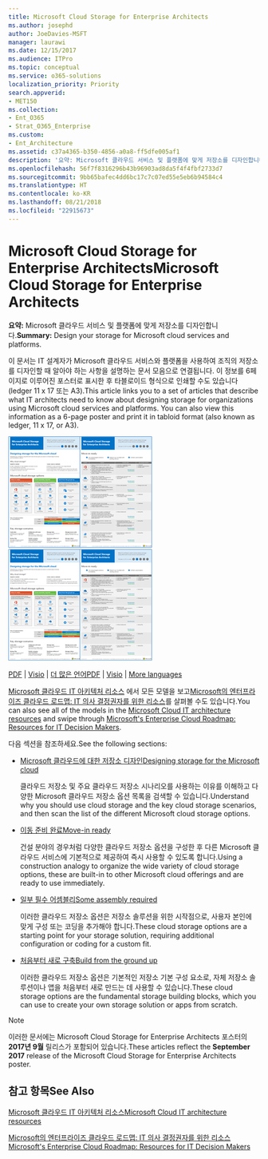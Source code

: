 ```yaml
---
title: Microsoft Cloud Storage for Enterprise Architects
ms.author: josephd
author: JoeDavies-MSFT
manager: laurawi
ms.date: 12/15/2017
ms.audience: ITPro
ms.topic: conceptual
ms.service: o365-solutions
localization_priority: Priority
search.appverid:
- MET150
ms.collection:
- Ent_O365
- Strat_O365_Enterprise
ms.custom:
- Ent_Architecture
ms.assetid: c37a4365-b350-4856-a0a8-ff5dfe005af1
description: '요약: Microsoft 클라우드 서비스 및 플랫폼에 맞게 저장소를 디자인합니다.'
ms.openlocfilehash: 56f7f8316296b43b96903ad8da5f4f4fbf2733d7
ms.sourcegitcommit: 9bb65bafec4dd6bc17c7c07ed55e5eb6b94584c4
ms.translationtype: HT
ms.contentlocale: ko-KR
ms.lasthandoff: 08/21/2018
ms.locfileid: "22915673"
---
```

# <a name="microsoft-cloud-storage-for-enterprise-architects"></a><span data-ttu-id="e3b11-103">Microsoft Cloud Storage for Enterprise Architects</span><span class="sxs-lookup"><span data-stu-id="e3b11-103">Microsoft Cloud Storage for Enterprise Architects</span></span>

 <span data-ttu-id="e3b11-104">**요약:** Microsoft 클라우드 서비스 및 플랫폼에 맞게 저장소를 디자인합니다.</span><span class="sxs-lookup"><span data-stu-id="e3b11-104">**Summary:** Design your storage for Microsoft cloud services and platforms.</span></span>
  
<span data-ttu-id="e3b11-p101">이 문서는 IT 설계자가 Microsoft 클라우드 서비스와 플랫폼을 사용하여 조직의 저장소를 디자인할 때 알아야 하는 사항을 설명하는 문서 모음으로 연결됩니다. 이 정보를 6페이지로 이루어진 포스터로 표시한 후 타블로이드 형식으로 인쇄할 수도 있습니다(ledger 11 x 17 또는 A3).</span><span class="sxs-lookup"><span data-stu-id="e3b11-p101">This article links you to a set of articles that describe what IT architects need to know about designing storage for organizations using Microsoft cloud services and platforms. You can also view this information as a 6-page poster and print it in tabloid format (also known as ledger, 11 x 17, or A3).</span></span>
  
<span data-ttu-id="e3b11-107">[![Microsoft 클라우드 저장소 모델용 축소판 이미지](media/0d4e2eb9-1109-4b3b-bf9e-2f3eff2e2cc4.png)  
](https://www.microsoft.com/download/details.aspx?id=49552)</span><span class="sxs-lookup"><span data-stu-id="e3b11-107">[![Thumb image for Microsoft cloud storage model](media/0d4e2eb9-1109-4b3b-bf9e-2f3eff2e2cc4.png)  
](https://www.microsoft.com/download/details.aspx?id=49552)</span></span>
  
<span data-ttu-id="e3b11-108">[PDF](https://go.microsoft.com/fwlink/p/?linkid=842079) | [Visio](https://go.microsoft.com/fwlink/p/?linkid=842080) | [더 많은 언어](https://www.microsoft.com/download/details.aspx?id=49552)</span><span class="sxs-lookup"><span data-stu-id="e3b11-108">[PDF](https://go.microsoft.com/fwlink/p/?linkid=842079) | [Visio](https://go.microsoft.com/fwlink/p/?linkid=842080) | [More languages](https://www.microsoft.com/download/details.aspx?id=49552)</span></span>
  
<span data-ttu-id="e3b11-109">[Microsoft 클라우드 IT 아키텍처 리소스](microsoft-cloud-it-architecture-resources.md) 에서 모든 모델을 보고[Microsoft의 엔터프라이즈 클라우드 로드맵: IT 의사 결정권자를 위한 리소스](https://aka.ms/cloudarchitecture)를 살펴볼 수도 있습니다.</span><span class="sxs-lookup"><span data-stu-id="e3b11-109">You can also see all of the models in the [Microsoft Cloud IT architecture resources](microsoft-cloud-it-architecture-resources.md) and swipe through [Microsoft's Enterprise Cloud Roadmap: Resources for IT Decision Makers](https://aka.ms/cloudarchitecture).</span></span>
  
<span data-ttu-id="e3b11-110">다음 섹션을 참조하세요.</span><span class="sxs-lookup"><span data-stu-id="e3b11-110">See the following sections:</span></span>
  
- [<span data-ttu-id="e3b11-111">Microsoft 클라우드에 대한 저장소 디자인</span><span class="sxs-lookup"><span data-stu-id="e3b11-111">Designing storage for the Microsoft cloud</span></span>](designing-storage-for-the-microsoft-cloud.md)
    
    <span data-ttu-id="e3b11-112">클라우드 저장소 및 주요 클라우드 저장소 시나리오를 사용하는 이유를 이해하고 다양한 Microsoft 클라우드 저장소 옵션 목록을 검색할 수 있습니다.</span><span class="sxs-lookup"><span data-stu-id="e3b11-112">Understand why you should use cloud storage and the key cloud storage scenarios, and then scan the list of the different Microsoft cloud storage options.</span></span>
    
- [<span data-ttu-id="e3b11-113">이동 준비 완료</span><span class="sxs-lookup"><span data-stu-id="e3b11-113">Move-in ready</span></span>](move-in-ready.md)
    
    <span data-ttu-id="e3b11-114">건설 분야의 경우처럼 다양한 클라우드 저장소 옵션을 구성한 후 다른 Microsoft 클라우드 서비스에 기본적으로 제공하여 즉시 사용할 수 있도록 합니다.</span><span class="sxs-lookup"><span data-stu-id="e3b11-114">Using a construction analogy to organize the wide variety of cloud storage options, these are built-in to other Microsoft cloud offerings and are ready to use immediately.</span></span>
    
- [<span data-ttu-id="e3b11-115">일부 필수 어셈블리</span><span class="sxs-lookup"><span data-stu-id="e3b11-115">Some assembly required</span></span>](some-assembly-required.md)
    
    <span data-ttu-id="e3b11-116">이러한 클라우드 저장소 옵션은 저장소 솔루션을 위한 시작점으로, 사용자 본인에 맞게 구성 또는 코딩을 추가해야 합니다.</span><span class="sxs-lookup"><span data-stu-id="e3b11-116">These cloud storage options are a starting point for your storage solution, requiring additional configuration or coding for a custom fit.</span></span>
    
- [<span data-ttu-id="e3b11-117">처음부터 새로 구축</span><span class="sxs-lookup"><span data-stu-id="e3b11-117">Build from the ground up</span></span>](build-from-the-ground-up.md)
    
    <span data-ttu-id="e3b11-118">이러한 클라우드 저장소 옵션은 기본적인 저장소 기본 구성 요소로, 자체 저장소 솔루션이나 앱을 처음부터 새로 만드는 데 사용할 수 있습니다.</span><span class="sxs-lookup"><span data-stu-id="e3b11-118">These cloud storage options are the fundamental storage building blocks, which you can use to create your own storage solution or apps from scratch.</span></span>
    
> [!NOTE]
> <span data-ttu-id="e3b11-119">이러한 문서에는 Microsoft Cloud Storage for Enterprise Architects 포스터의 **2017년 9월** 릴리스가 포함되어 있습니다.</span><span class="sxs-lookup"><span data-stu-id="e3b11-119">These articles reflect the **September 2017** release of the Microsoft Cloud Storage for Enterprise Architects poster.</span></span>
  
## <a name="see-also"></a><span data-ttu-id="e3b11-120">참고 항목</span><span class="sxs-lookup"><span data-stu-id="e3b11-120">See Also</span></span>

[<span data-ttu-id="e3b11-121">Microsoft 클라우드 IT 아키텍처 리소스</span><span class="sxs-lookup"><span data-stu-id="e3b11-121">Microsoft Cloud IT architecture resources</span></span>](microsoft-cloud-it-architecture-resources.md)

[<span data-ttu-id="e3b11-122">Microsoft의 엔터프라이즈 클라우드 로드맵: IT 의사 결정권자를 위한 리소스</span><span class="sxs-lookup"><span data-stu-id="e3b11-122">Microsoft's Enterprise Cloud Roadmap: Resources for IT Decision Makers</span></span>](https://sway.com/FJ2xsyWtkJc2taRD)




